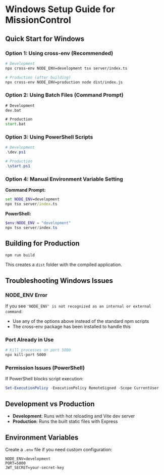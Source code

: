 # Windows Setup Guide for MissionControl

## Quick Start for Windows

### Option 1: Using cross-env (Recommended)
```bash
# Development
npx cross-env NODE_ENV=development tsx server/index.ts

# Production (after building)
npx cross-env NODE_ENV=production node dist/index.js
```

### Option 2: Using Batch Files (Command Prompt)
```cmd
# Development
dev.bat

# Production
start.bat
```

### Option 3: Using PowerShell Scripts
```powershell
# Development
.\dev.ps1

# Production  
.\start.ps1
```

### Option 4: Manual Environment Variable Setting

**Command Prompt:**
```cmd
set NODE_ENV=development
npx tsx server/index.ts
```

**PowerShell:**
```powershell
$env:NODE_ENV = "development"
npx tsx server/index.ts
```

## Building for Production

```bash
npm run build
```

This creates a `dist` folder with the compiled application.

## Troubleshooting Windows Issues

### NODE_ENV Error
If you see `'NODE_ENV' is not recognized as an internal or external command`:
- Use any of the options above instead of the standard npm scripts
- The cross-env package has been installed to handle this

### Port Already in Use
```bash
# Kill processes on port 5000
npx kill-port 5000
```

### Permission Issues (PowerShell)
If PowerShell blocks script execution:
```powershell
Set-ExecutionPolicy -ExecutionPolicy RemoteSigned -Scope CurrentUser
```

## Development vs Production

- **Development**: Runs with hot reloading and Vite dev server
- **Production**: Runs the built static files with Express

## Environment Variables

Create a `.env` file if you need custom configuration:
```
NODE_ENV=development
PORT=5000
JWT_SECRET=your-secret-key
```